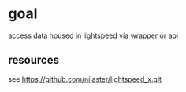 # goal
access data housed in lightspeed via wrapper or api

## resources
see https://github.com/nilaster/lightspeed_x.git 

